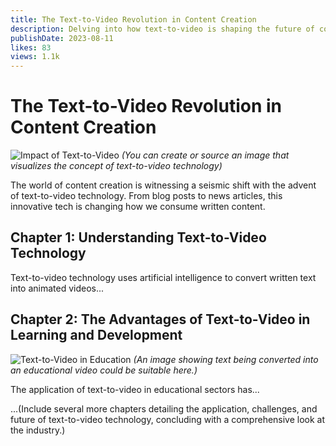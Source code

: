 ```yaml
---
title: The Text-to-Video Revolution in Content Creation
description: Delving into how text-to-video is shaping the future of content creation across various media platforms.
publishDate: 2023-08-11
likes: 83
views: 1.1k
---
```


# The Text-to-Video Revolution in Content Creation

![Impact of Text-to-Video](image-link-1.jpg) *(You can create or source an image that visualizes the concept of text-to-video technology)*

The world of content creation is witnessing a seismic shift with the advent of text-to-video technology. From blog posts to news articles, this innovative tech is changing how we consume written content.

## Chapter 1: Understanding Text-to-Video Technology

Text-to-video technology uses artificial intelligence to convert written text into animated videos...

## Chapter 2: The Advantages of Text-to-Video in Learning and Development

![Text-to-Video in Education](image-link-2.jpg) *(An image showing text being converted into an educational video could be suitable here.)*

The application of text-to-video in educational sectors has...

...(Include several more chapters detailing the application, challenges, and future of text-to-video technology, concluding with a comprehensive look at the industry.)

